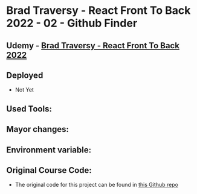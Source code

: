 # Brad Traversy - React Front To Back 2022 - 02 - Github Finder

## Udemy - [Brad Traversy - React Front To Back 2022](https://www.udemy.com/course/react-front-to-back-2022/)

## Deployed

-   Not Yet

## Used Tools:

## Mayor changes:

## Environment variable:

## Original Course Code:

-   The original code for this project can be found in [this Github repo](https://github.com/bradtraversy/github-finder-app)
